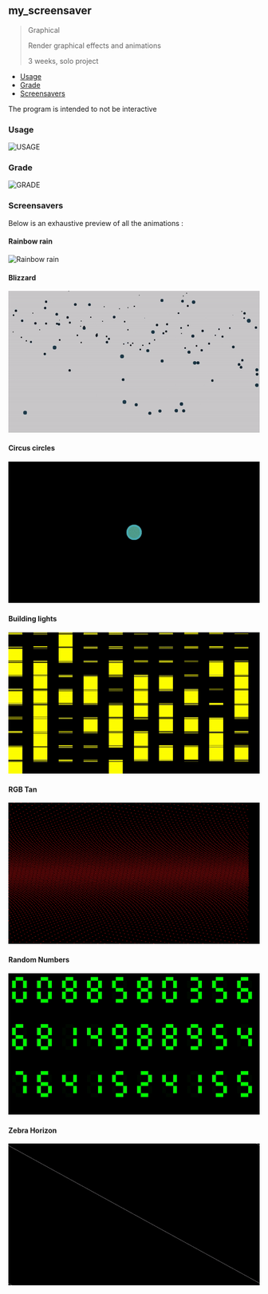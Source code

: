 ## my_screensaver
> Graphical
>
> Render graphical effects and animations
>
> 3 weeks, solo project

- [Usage](#usage)
- [Grade](#grade)
- [Screensavers](#screensavers)

The program is intended to not be interactive

### Usage

![USAGE](bonus/usage.png)

### Grade

![GRADE](bonus/grade_black.png)

### Screensavers

Below is an exhaustive preview of all the animations :

#### Rainbow rain
![Rainbow rain](bonus/rainbow_rain.gif)

#### Blizzard
![Blizzard](bonus/blizzard.gif)

#### Circus circles
![Circus circles](bonus/circus_circles.gif)

#### Building lights
![Building lights](bonus/building_lights.gif)

#### RGB Tan
![RGB Tan](bonus/rgb_tan.gif)

#### Random Numbers
![Randow Numbers](bonus/random_numbers.gif)

#### Zebra Horizon
![Zebra Horizon](bonus/zebra_horizon.gif)